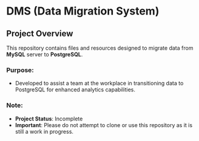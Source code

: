 # DMS (Data Migration System)

## Project Overview
This repository contains files and resources designed to migrate data from **MySQL** server to **PostgreSQL**.  

### Purpose:
- Developed to assist a team at the workplace in transitioning data to PostgreSQL for enhanced analytics capabilities.

### Note:
- **Project Status**: Incomplete  
- **Important**: Please do not attempt to clone or use this repository as it is still a work in progress.
